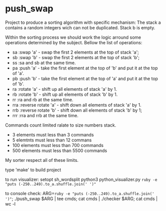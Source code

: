 # push_swap
Project to produce a sorting algorithm with specific mechanism:
The stack a contains a random integers wich can not be duplicated. Stack b is empty.

Within the sorting process we should work the logic arround some operations determined by the subject. Bellow the list of operations:

- sa :swap 'a' - swap the first 2 elements at the top of stack 'a';
- sb :swap 'b' - swap the first 2 elements at the top of stack 'b';
- ss :sa and sb at the same time.
- pa :push 'a' - take the first element at the top of 'b' and put it at the top of 'a'.
- pb :push 'b' - take the first element at the top of 'a' and put it at the top of 'b'.
- ra :rotate 'a' - shift up all elements of stack 'a' by 1.
- rb :rotate 'b' - shift up all elements of stack 'b' by 1.
- rr :ra and rb at the same time.
- rra :reverse rotate 'a' - shift down all elements of stack 'a' by 1.
- rrb :reverse rotate 'b' - shift down all elements of stack 'b' by 1;
- rrr :rra and rrb at the same time.

Commands count limited ralate to size numbers stack.
- 3 elements must less than 3 commands
- 5 elemtnts must less than 12 commans
- 100 elements must less than 700 commands
- 500 elements must less than 5500 commands

My sorter respect all of these limits.

type 'make' to build project

to run visualizer:
setopt sh_wordsplit
python3 python_visualizer.py `ruby -e "puts (-250..249).to_a.shuffle.join(' ')"`

to console check:
ARG=`ruby -e "puts (-250..249).to_a.shuffle.join(' ')"`; ./push_swap $ARG | tee cmds; cat cmds | ./checker $ARG; cat cmds | wc -l
